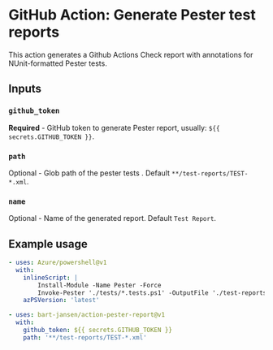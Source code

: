 # GitHub Action: Generate Pester test reports

This action generates a Github Actions Check report with annotations for NUnit-formatted Pester tests.

## Inputs

### `github_token`

**Required** - GitHub token to generate Pester report, usually: `${{ secrets.GITHUB_TOKEN }}`.


### `path`

Optional - Glob path of the pester tests . Default `**/test-reports/TEST-*.xml`.

### `name`

Optional - Name of the generated report. Default `Test Report`.


## Example usage
```yml
- uses: Azure/powershell@v1
  with:
    inlineScript: |
        Install-Module -Name Pester -Force
        Invoke-Pester './tests/*.tests.ps1' -OutputFile './test-reports/TEST-CI.xml' -OutputFormat 'NUnitXML'
    azPSVersion: 'latest'

- uses: bart-jansen/action-pester-report@v1
  with:
    github_token: ${{ secrets.GITHUB_TOKEN }}
    path: '**/test-reports/TEST-*.xml'
```